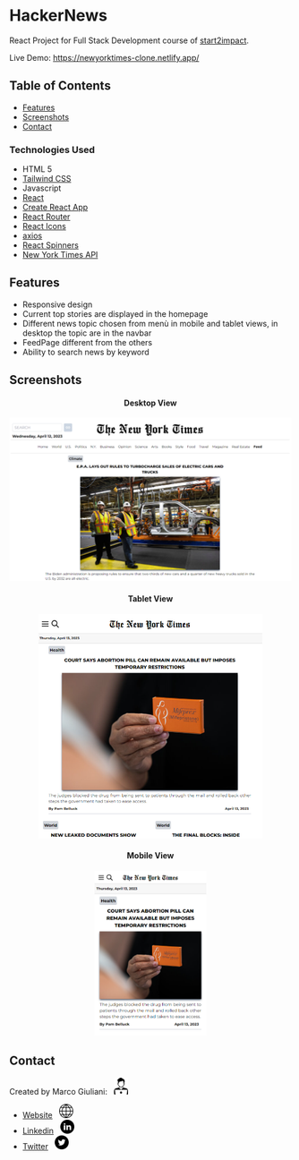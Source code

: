 <h1> HackerNews </h1>

React Project for Full Stack Development course of [start2impact](https://www.start2impact.it).

Live Demo: https://newyorktimes-clone.netlify.app/

<h2>Table of Contents</h2>

- [Features](#features)
- [Screenshots](#screenshots)
- [Contact](#contact)

<h3>Technologies Used</h3>

- HTML 5 
- [Tailwind CSS](https://tailwindcss.com/)
- Javascript 
- [React](https://react.dev/)
- [Create React App](https://create-react-app.dev/)
- [React Router](https://reactrouter.com/en/main)
- [React Icons](https://www.npmjs.com/package/react-icons)
- [axios](https://axios-http.com/)             
- [React Spinners](https://www.npmjs.com/package/react-spinners)
- [New York Times API](https://developer.nytimes.com/)


## Features

- Responsive design
- Current top stories are displayed in the homepage
- Different news topic chosen from menù in mobile and tablet views, in desktop the topic are in the navbar
- FeedPage different from the others
- Ability to search news by keyword

## Screenshots

<center>
<h4>Desktop View</h4> 
<img src="src/img/metaimg.png" width=600>

<h4>Tablet View</h4> 
<img src="src/img/tabletView.png" width=400>

<h4>Mobile View</h4> 
<img src="src/img/mobileView.png" width=200>
</center>

## Contact

Created by Marco Giuliani: &nbsp; <img src="src/img/freelancer-freelance-icon.png" width=25px>

- [Website](https://marcogiu.github.io/myWebsite/) &nbsp; <img src="src/img/website-icon.svg" width=25px>
- [Linkedin](https://www.linkedin.com/in/marco-giuliani-2a20b4179/) &nbsp; <img src="src/img/linkedin-icon.svg" width=25px>
- [Twitter](https://twitter.com/Marco02351182) &nbsp; <img src="src/img/twitter-round-icon.svg" width=25px>
